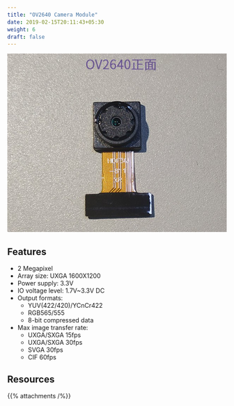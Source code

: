 ```yaml
---
title: "OV2640 Camera Module"
date: 2019-02-15T20:11:43+05:30
weight: 6
draft: false
---
```


![ov2640](/hardware-overview/OV2640-camera/images/ov2640.jpg "OV2640 module")

## Features

+ 2 Megapixel
+ Array size: UXGA 1600X1200
+ Power supply: 3.3V
+ IO voltage level: 1.7V~3.3V DC
+ Output formats:
    - YUV(422/420)/YCnCr422
    - RGB565/555
    - 8-bit compressed data
+ Max image transfer rate:
    - UXGA/SXGA 15fps
    - UXGA/SXGA 30fps
    - SVGA 30fps
    - CIF 60fps

## Resources

{{% attachments /%}}